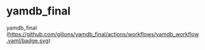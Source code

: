 # yamdb_final
yamdb_final
(https://github.com/gilions/yamdb_final/actions/workflows/yamdb_workflow.yaml/badge.svg)

